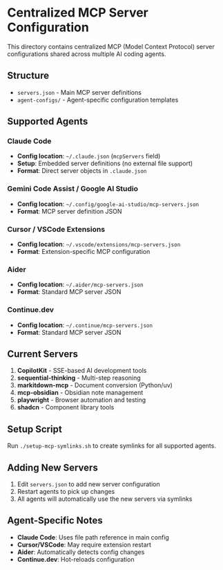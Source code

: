 # Centralized MCP Server Configuration

This directory contains centralized MCP (Model Context Protocol) server configurations shared across multiple AI coding agents.

## Structure

- `servers.json` - Main MCP server definitions
- `agent-configs/` - Agent-specific configuration templates

## Supported Agents

### Claude Code
- **Config location**: `~/.claude.json` (`mcpServers` field)
- **Setup**: Embedded server definitions (no external file support)
- **Format**: Direct server objects in `.claude.json`

### Gemini Code Assist / Google AI Studio
- **Config location**: `~/.config/google-ai-studio/mcp-servers.json`
- **Format**: MCP server definition JSON

### Cursor / VSCode Extensions
- **Config location**: `~/.vscode/extensions/mcp-servers.json`
- **Format**: Extension-specific MCP configuration

### Aider
- **Config location**: `~/.aider/mcp-servers.json`
- **Format**: Standard MCP server JSON

### Continue.dev
- **Config location**: `~/.continue/mcp-servers.json`
- **Format**: Standard MCP server JSON

## Current Servers

1. **CopilotKit** - SSE-based AI development tools
2. **sequential-thinking** - Multi-step reasoning
3. **markitdown-mcp** - Document conversion (Python/uv)
4. **mcp-obsidian** - Obsidian note management
5. **playwright** - Browser automation and testing
6. **shadcn** - Component library tools

## Setup Script

Run `./setup-mcp-symlinks.sh` to create symlinks for all supported agents.

## Adding New Servers

1. Edit `servers.json` to add new server configuration
2. Restart agents to pick up changes
3. All agents will automatically use the new servers via symlinks

## Agent-Specific Notes

- **Claude Code**: Uses file path reference in main config
- **Cursor/VSCode**: May require extension restart
- **Aider**: Automatically detects config changes
- **Continue.dev**: Hot-reloads configuration